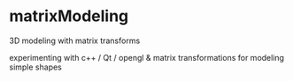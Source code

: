 # matrixModeling
3D modeling with matrix transforms

experimenting with c++ / Qt / opengl & matrix transformations for modeling simple shapes